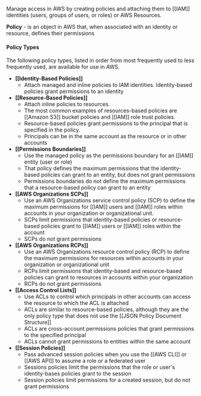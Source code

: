 Manage access in AWS by creating policies and attaching them to [[IAM]] identities (users, groups of users, or roles) or AWS Resources.

**Policy** - is an object in AWS that, when associated with an identity or resource, defines their permissions

#### Policy Types
The following policy types, listed in order from most frequently used to less frequently used, are available for use in AWS.

- **[[Identity-Based Policies]]**
	- Attach managed and inline policies to IAM identities. Identity-based policies grant permissions to an identity
- **[[Resource-Based Policies]]**
	- Attach inline policies to resources. 
	- The most common examples of resources-based policies are [[Amazon S3]] bucket policies and [[IAM]] role trust policies. 
	- Resource-based policies grant permissions to the principal that is specified in the policy. 
	- Principals can be in the same account as the resource or in other accounts
- **[[Permissions Boundaries]]**
	- Use the managed policy as the permissions boundary for an [[IAM]] entity (user or role)
	- That policy defines the maximum permissions that the identity-based policies can grant to an entity, but does not grant permissions
	- Permissions boundaries do not define the maximum permissions that a resource-based policy can grant to an entity
- **[[AWS Organizations SCPs]]**
	- Use an AWS Organizations service control policy (SCP) to define the maximum permissions for [[IAM]] users and [[IAM]] roles within accounts in your organization or organizational unit.
	- SCPs limit permissions that identity-based policies or resource-based policies grant to [[IAM]] users or [[IAM]] roles within the account
	- SCPs do not grant permissions
- **[[AWS Organizations RCPs]]**
	- Use an AWS Organizations resource control policy (RCP) to define the maximum permissions for resources within accounts in your organization or organizational unit
	- RCPs limit permissions that identity-based and resource-based policies can grant to resources in accounts within your organization
	- RCPs do not grant permissions
- **[[Access Control Lists]]**
	- Use ACLs to control which principals in other accounts can access the resource to which the ACL is attached
	- ACLs are similar to resource-based policies, although they are the only policy type that does not use the [[JSON Policy Document Structure]]
	- ACLs are cross-account permissions policies that grant permissions to the specified principal
	- ACLs cannot grant permissions to entities within the same account
- **[[Session Policies]]**
	- Pass advanced session policies when you use the [[AWS CLI]] or [[AWS API]] to assume a role or a federated user
	- Sessions policies limit the permissions that the role or user's identity-bases policies grant to the session
	- Session policies limit permissions for a created session, but do not grant permissions